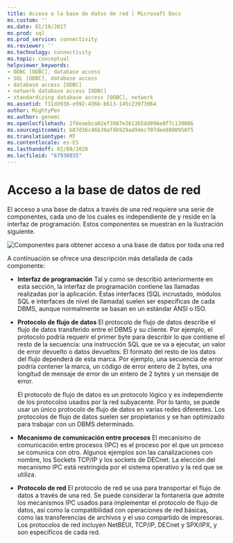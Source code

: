 ```yaml
---
title: Acceso a la base de datos de red | Microsoft Docs
ms.custom: ''
ms.date: 01/19/2017
ms.prod: sql
ms.prod_service: connectivity
ms.reviewer: ''
ms.technology: connectivity
ms.topic: conceptual
helpviewer_keywords:
- ODBC [ODBC], database access
- SQL [ODBC], database access
- database access [ODBC]
- network database access [ODBC]
- standardizing database access [ODBC], network
ms.assetid: f31dd938-e992-436b-b613-145c23973064
author: MightyPen
ms.author: genemi
ms.openlocfilehash: 2f8eaebca02ef3987e3613b5dd896e0f7c130086
ms.sourcegitcommit: b87d36c46b39af8b929ad94ec707dee8800950f5
ms.translationtype: MT
ms.contentlocale: es-ES
ms.lasthandoff: 02/08/2020
ms.locfileid: "67938035"
---
```

# <a name="network-database-access"></a>Acceso a la base de datos de red
El acceso a una base de datos a través de una red requiere una serie de componentes, cada uno de los cuales es independiente de y reside en la interfaz de programación. Estos componentes se muestran en la ilustración siguiente.  
  
 ![Componentes para obtener acceso a una base de datos por toda una red](../../odbc/reference/media/pr04.gif "pr04")  
  
 A continuación se ofrece una descripción más detallada de cada componente:  
  
-   **Interfaz de programación** Tal y como se describió anteriormente en esta sección, la interfaz de programación contiene las llamadas realizadas por la aplicación. Estas interfaces (SQL incrustado, módulos SQL e interfaces de nivel de llamada) suelen ser específicas de cada DBMS, aunque normalmente se basan en un estándar ANSI o ISO.  
  
-   **Protocolo de flujo de datos** El protocolo de flujo de datos describe el flujo de datos transferido entre el DBMS y su cliente. Por ejemplo, el protocolo podría requerir el primer byte para describir lo que contiene el resto de la secuencia: una instrucción SQL que se va a ejecutar, un valor de error devuelto o datos devueltos. El formato del resto de los datos del flujo dependerá de esta marca. Por ejemplo, una secuencia de error podría contener la marca, un código de error entero de 2 bytes, una longitud de mensaje de error de un entero de 2 bytes y un mensaje de error.  
  
     El protocolo de flujo de datos es un protocolo lógico y es independiente de los protocolos usados por la red subyacente. Por lo tanto, se puede usar un único protocolo de flujo de datos en varias redes diferentes. Los protocolos de flujo de datos suelen ser propietarios y se han optimizado para trabajar con un DBMS determinado.  
  
-   **Mecanismo de comunicación entre procesos** El mecanismo de comunicación entre procesos (IPC) es el proceso por el que un proceso se comunica con otro. Algunos ejemplos son las canalizaciones con nombre, los Sockets TCP/IP y los sockets de DECnet. La elección del mecanismo IPC está restringida por el sistema operativo y la red que se utiliza.  
  
-   **Protocolo de red** El protocolo de red se usa para transportar el flujo de datos a través de una red. Se puede considerar la fontanería que admite los mecanismos IPC usados para implementar el protocolo de flujo de datos, así como la compatibilidad con operaciones de red básicas, como las transferencias de archivos y el uso compartido de impresoras. Los protocolos de red incluyen NetBEUI, TCP/IP, DECnet y SPX/IPX, y son específicos de cada red.
